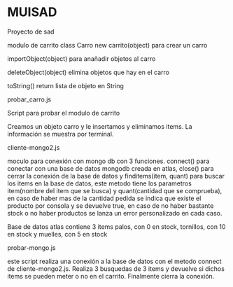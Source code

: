 # MUISAD
Proyecto de sad

modulo de carrito
class Carro 
new carrito(object)
  para crear un carro
  
importObject(object)
  para anañadir objetos al carro
  
deleteObject(object)
  elimina objetos que hay en el carro
  
toString()
  return lista de objeto en String


probar_carro.js

Script para probar el modulo de carrito

Creamos un objeto carro y le insertamos y eliminamos items. La información se muestra por terminal.



cliente-mongo2.js

moculo para conexión con mongo db con 3 funciones. connect() para conectar con una base de datos mongodb creada en atlas, close() para cerrar la conexión de la base de datos y finditems(item, quant) para buscar los items en la base de datos, este metodo tiene los parametros item(nombre del item que se busca) y quant(cantidad que se comprueba), en caso de haber mas de la cantidad pedida se indica que existe el producto por consola y se devuelve true, en caso de no haber bastante stock o no haber productos se  lanza un error personalizado en cada caso.

Base de datos atlas contiene 3 items palos, con 0 en stock, tornillos, con 10 en stock y muelles, con 5 en stock




probar-mongo.js


este script realiza una conexión a la base de datos con el metodo connect de cliente-mongo2.js. Realiza 3 busquedas de 3 items y devuelve si dichos items se pueden meter o no en el carrito. Finalmente cierra la conexión.
